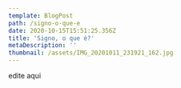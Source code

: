 ```yaml
---
template: BlogPost
path: /signo-o-que-e
date: 2020-10-15T15:51:25.356Z
title: 'Signo, o que é?'
metaDescription: ''
thumbnail: /assets/IMG_20201011_231921_162.jpg
---
```

edite aqui
